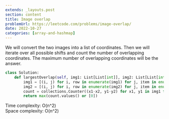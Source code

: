 ```yaml
---
extends: _layouts.post
section: content
title: Image overlap
problemUrl: https://leetcode.com/problems/image-overlap/
date: 2022-10-27
categories: [array-and-hashmap]
---
```


We will convert the two images into a list of coordinates. Then we will iterate over all possible shifts and count the number of overlapping coordinates. The maximum number of overlapping coordinates will be the answer.

```python
class Solution:
    def largestOverlap(self, img1: List[List[int]], img2: List[List[int]]) -> int:
        img1 = [(i, j) for i, row in enumerate(img1) for j, item in enumerate(row) if item]
        img2 = [(i, j) for i, row in enumerate(img2) for j, item in enumerate(row) if item]
        count = collections.Counter((x1-x2, y1-y2) for x1, y1 in img1 for x2, y2 in img2)
        return max(count.values() or [0])
```

Time complexity: O(n^2) <br/>
Space complexity: O(n^2)